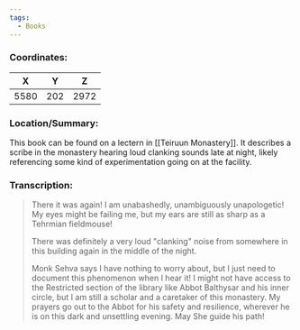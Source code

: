 ```yaml
---
tags:
  - Books
---
```


### Coordinates:
| **X** | **Y**| **Z** |
|:-----:|:----:|:-----:|
|5580  |202   |2972  |

### Location/Summary:
This book can be found on a lectern in [[Teiruun Monastery]]. It describes a scribe in the monastery hearing loud clanking sounds late at night, likely referencing some kind of experimentation going on at the facility.

### Transcription:
> There it was again! I am unabashedly, unambiguously unapologetic! My eyes might be failing me, but my ears are still as sharp as a Tehrmian fieldmouse!
>
> There was definitely a very loud "clanking" noise from somewhere in this building again in the middle of the night.
>
> Monk Sehva says I have nothing to worry about, but I just need to document this phenomenon when I hear it! I might not have access to the Restricted section of the library like Abbot Balthysar and his inner circle, but I am still a scholar and a caretaker of this monastery. My prayers go out to the Abbot for his safety and resilience, wherever he is on this dark and unsettling evening. May She guide his path!

